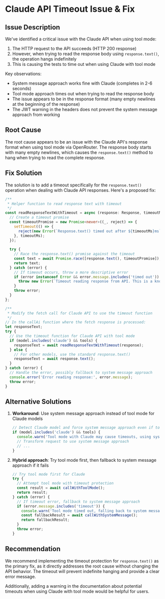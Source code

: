 # Claude API Timeout Issue & Fix

## Issue Description

We've identified a critical issue with the Claude API when using tool mode:

1. The HTTP request to the API succeeds (HTTP 200 response)
2. However, when trying to read the response body using `response.text()`, the operation hangs indefinitely
3. This is causing the tests to time out when using Claude with tool mode

Key observations:
- System message approach works fine with Claude (completes in 2-6 seconds)
- Tool mode approach times out when trying to read the response body
- The issue appears to be in the response format (many empty newlines at the beginning of the response)
- The JWT warning in the headers does not prevent the system message approach from working

## Root Cause

The root cause appears to be an issue with the Claude API's response format when using tool mode via OpenRouter. The response body starts with many empty newlines, which causes the `response.text()` method to hang when trying to read the complete response.

## Fix Solution

The solution is to add a timeout specifically for the `response.text()` operation when dealing with Claude API responses. Here's a proposed fix:

```typescript
/**
 * Helper function to read response text with timeout
 */
const readResponseTextWithTimeout = async (response: Response, timeoutMs: number = 30000): Promise<string> => {
  // Create a timeout promise
  const timeoutPromise = new Promise<never>((_, reject) => {
    setTimeout(() => {
      reject(new Error(`Response.text() timed out after ${timeoutMs}ms`));
    }, timeoutMs);
  });
  
  try {
    // Race the response.text() promise against the timeout
    const text = await Promise.race([response.text(), timeoutPromise]);
    return text;
  } catch (error) {
    // If timeout occurs, throw a more descriptive error
    if (error instanceof Error && error.message.includes('timed out')) {
      throw new Error(`Timeout reading response from API. This is a known issue with Claude API when using tool mode.`);
    }
    throw error;
  }
};

/**
 * Modify the fetch call for Claude API to use the timeout function
 */
// In the callAi function where the fetch response is processed:
let responseText;
try {
  // Use the timeout function for Claude API with tool mode
  if (model.includes('claude') && tools) {
    responseText = await readResponseTextWithTimeout(response);
  } else {
    // For other models, use the standard response.text()
    responseText = await response.text();
  }
} catch (error) {
  // Handle the error, possibly fallback to system message approach
  console.error('Error reading response:', error.message);
  throw error;
}
```

## Alternative Solutions

1. **Workaround**: Use system message approach instead of tool mode for Claude models
   ```typescript
   // Detect Claude model and force system message approach even if tool mode was requested
   if (model.includes('claude') && tools) {
     console.warn('Tool mode with Claude may cause timeouts, using system message approach instead');
     // Transform request to use system message approach
     // ...
   }
   ```

2. **Hybrid approach**: Try tool mode first, then fallback to system message approach if it fails
   ```typescript
   // Try tool mode first for Claude
   try {
     // Attempt tool mode with timeout protection
     const result = await callWithToolMode();
     return result;
   } catch (error) {
     // If timeout error, fallback to system message approach
     if (error.message.includes('timeout')) {
       console.warn('Tool mode timed out, falling back to system message approach');
       const fallbackResult = await callWithSystemMessage();
       return fallbackResult;
     }
     throw error;
   }
   ```

## Recommendation

We recommend implementing the timeout protection for `response.text()` as the primary fix, as it directly addresses the root cause without changing the API behavior. The timeout will prevent indefinite hanging and provide a clear error message.

Additionally, adding a warning in the documentation about potential timeouts when using Claude with tool mode would be helpful for users. 